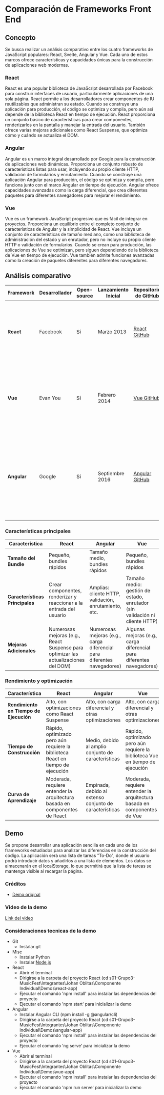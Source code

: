 # Comparación de Frameworks Front End

## Concepto

Se busca realizar un análisis comparativo entre los cuatro frameworks de JavaScript populares: React, Svelte, Angular y Vue. Cada uno de estos marcos ofrece características y capacidades únicas para la construcción de aplicaciones web modernas.

### React

React es una popular biblioteca de JavaScript desarrollada por Facebook para construir interfaces de usuario, particularmente aplicaciones de una sola página. React permite a los desarrolladores crear componentes de IU reutilizables que administran su estado. Cuando se construye una aplicación para producción, el código se optimiza y compila, pero aún así depende de la biblioteca React en tiempo de ejecución. React proporciona un conjunto básico de características para crear componentes, renderizarlos en la pantalla y manejar la entrada del usuario. También ofrece varias mejoras adicionales como React Suspense, que optimiza cómo y cuándo se actualiza el DOM.

### Angular

Angular es un marco integral desarrollado por Google para la construcción de aplicaciones web dinámicas. Proporciona un conjunto robusto de características listas para usar, incluyendo su propio cliente HTTP, validación de formularios y enrutamiento. Cuando se construye una aplicación Angular para producción, el código se optimiza y compila, pero funciona junto con el marco Angular en tiempo de ejecución. Angular ofrece capacidades avanzadas como la carga diferencial, que crea diferentes paquetes para diferentes navegadores para mejorar el rendimiento.

### Vue

Vue es un framework JavaScript progresivo que es fácil de integrar en proyectos. Proporciona un equilibrio entre el completo conjunto de características de Angular y la simplicidad de React. Vue incluye un conjunto de características de tamaño mediano, como una biblioteca de administración del estado y un enrutador, pero no incluye su propio cliente HTTP o validación de formularios. Cuando se crean para producción, las aplicaciones de Vue se optimizan, pero siguen dependiendo de la biblioteca de Vue en tiempo de ejecución. Vue también admite funciones avanzadas como la creación de paquetes diferentes para diferentes navegadores.

## Análisis comparativo

| Framework | Desarrollador | Open-source  | Lanzamiento Inicial  | Repositorio de GitHub                        | Ventajas  | Desventajas  |
|-----------|------------------|-------------|----------------------|----------------------------------------------|-------------------------------------------------------------------------------------------|-------------------------------------------------------|
| **React**  | Facebook         | Sí           | Marzo 2013           | [React GitHub](https://github.com/facebook/react) | - Fácil de aprender y usar<br>- Basado en componentes: código reutilizable<br>- Rápido y eficiente<br>Gran comunidad | - JSX es obligatorio<br>- Poca documentación              |
| **Vue**    | Evan You         | Sí           | Febrero 2014         | [Vue GitHub](https://github.com/vuejs/vue)        | Rápido y eficiente<br>- Basado en componentes: código reutilizable<br>- Fácil de aprender y usar<br>- Buena y intuitiva documentación | - Menos recursos en comparación con React<br>- Excesiva flexibilidad a veces |
| **Angular** | Google           | Sí           | Septiembre 2016      | [Angular GitHub](https://github.com/angular/angular) | - Rápido rendimiento en servidor<br>- Implementación de arquitectura MVC<br>- Basado en componentes: código reutilizable<br>- Buena y intuitiva documentación | - Curva de aprendizaje pronunciada<br>- Angular es muy complejo |

### Características principales

| Característica | React | Angular | Vue |
|----|----|----|----|
| **Tamaño del Bundle**    | Pequeño, bundles rápidos    | Tamaño medio, bundles rápidos    | Pequeño, bundles rápidos     |
| **Características Principales**   | Crear componentes, renderizar y reaccionar a la entrada del usuario | Amplias: cliente HTTP, validación, enrutamiento, etc.    | Tamaño medio: gestión de estado, enrutador (sin validación ni cliente HTTP) |
| **Mejoras Adicionales**    | Numerosas mejoras (e.g., React Suspense para optimizar las actualizaciones del DOM) | Numerosas mejoras (e.g., carga diferencial para diferentes navegadores) | Algunas mejoras (e.g., carga diferencial para diferentes navegadores) |

### Rendimiento y optimización

| Característica | React | Angular | Vue |
|----|----|----|----|
| **Rendimiento en Tiempo de Ejecución**  | Alto, con optimizaciones como React Suspense                     | Alto, con carga diferencial y otras optimizaciones               | Alto, con carga diferencial y otras optimizaciones               |
| **Tiempo de Construcción**  | Rápido, optimizado pero aún requiere la biblioteca React en tiempo de ejecución | Medio, debido al amplio conjunto de características               | Rápido, optimizado pero aún requiere la biblioteca Vue en tiempo de ejecución |
| **Curva de Aprendizaje**  | Moderada, requiere entender la arquitectura basada en componentes de React | Empinada, debido al extenso conjunto de características           | Moderada, requiere entender la arquitectura basada en componentes de Vue |


## Demo

Se propone desarrollar una aplicación sencilla en cada uno de los frameworks estudiados para analizar las diferencias en la construcción del código. La aplicación será una lista de tareas "To-Do", donde el usuario podrá introducir datos y añadirlos a una lista de elementos. Los datos se almacenarán en el localStorage, lo que permitirá que la lista de tareas se mantenga visible al recargar la página.

### Créditos

* [Demo original](https://github.com/fireship-io/10-javascript-frameworks)

### Video de la demo

[Link del video]()

### Consideraciones tecnicas de la demo

* Git
    * Instalar git
* Misc
    * Instalar Python
    * Instalar [Node.js](https://nodejs.org/en/download/prebuilt-installer)
* React
    * Abrir el terminal
    * Dirigirse a la carpeta del proyecto React (cd s01-Grupo3-MusicFest\Integrantes\Johan Oblitas\Componente Individual\Demos\react-app)
    * Ejecutar el comando 'npm install' para instalar las dependencias del proyecto
    * Ejecutar el comando 'npm start' para inicializar la demo
* Angular
    * Instalar Angular CLI (npm install -g @angular/cli)
    * Dirigirse a la carpeta del proyecto React (cd s01-Grupo3-MusicFest\Integrantes\Johan Oblitas\Componente Individual\Demos\angular-app)
    * Ejecutar el comando 'npm install' para instalar las dependencias del proyecto
    * Ejecutar el comando 'ng serve' para inicializar la demo
* Vue
    * Abrir el terminal
    * Dirigirse a la carpeta del proyecto React (cd s01-Grupo3-MusicFest\Integrantes\Johan Oblitas\Componente Individual\Demos\vue-app)
    * Ejecutar el comando 'npm install' para instalar las dependencias del proyecto
    * Ejecutar el comando 'npm run serve' para inicializar la demo